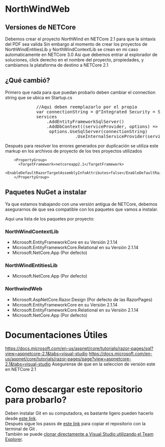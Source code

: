 # NorthWindWeb
## Versiones de NETCore
Debemos crear el proyecto NorthWind en NETCore 2.1 para que la sintaxis del PDF sea valida
Sin embargo al momento de crear los proyectos de NorthWindEntitiesLib y NorthWindContextLib se crean en mi caso automaticamente en NETCore 3.0
Asi que debemos entrar al explorador de soluciones, click derecho en el nombre del proyecto, propiedades, y cambiamos la plataforma de destino a NETCore 2.1

## ¿Qué cambió?
Primero que nada para que puedan probarlo deben cambiar el connection string que se ubica en Startup.cs
<pre>
            //Aqui deben reemplazarlo por el propio
            var connectionString = @"Integrated Security = SSPI; Persist Security Info = False; Initial Catalog = NorthWind; Data Source = PABLO";
            services
                .AddEntityFrameworkSqlServer()
                .AddDbContext<NorthwindContextLib.Northwind>((serviceProvider, options) =>
                 options.UseSqlServer(connectionString)
                           .UseInternalServiceProvider(serviceProvider));
</pre>

Después para resolver los errores generados por duplicación se utiliza este markup en los archivos de proyecto de los tres proyectos utilizados
            
```
    <PropertyGroup>
      <TargetFramework>netcoreapp2.1</TargetFramework>
      <EnableDefaultRazorTargetAssemblyInfoAttributes>false</EnableDefaultRazorTargetAssemblyInfoAttributes>
    </PropertyGroup>
```

## Paquetes NuGet a instalar
Ya  que estamos trabajando con una versión antigua de NETCore, debemos asegurarnos de que sea compatible con los paquetes que vamos a instalar.  

Aqui una lista de los paquetes por proyecto:

### NorthWindContextLib
* Microsoft.EntityFrameworkCore en su Versión 2.1.14
* Microsoft.EntityFrameworkCore.Relational en su Versión 2.1.14
* Microsoft.NetCore.App (Por defecto)
### NorthWindEntitiesLib
* Microsoft.NetCore.App (Por defecto)
### NorthwindWeb
* Microsoft.AspNetCore.Razor.Design (Por defecto de las RazorPages)
* Microsoft.EntityFrameworkCore en su Versión 2.1.14
* Microsoft.EntityFrameworkCore.Relational en su Versión 2.1.14
* Microsoft.NetCore.App (Por defecto)

# Documentaciones Útiles

https://docs.microsoft.com/en-us/aspnet/core/tutorials/razor-pages/sql?view=aspnetcore-2.1&tabs=visual-studio
https://docs.microsoft.com/en-us/aspnet/core/tutorials/razor-pages/page?view=aspnetcore-2.1&tabs=visual-studio
Asegurense de que en la seleccion de versión este en NETCore 2.1 

# Como descargar este repositorio para probarlo?
Deben instalar Git en su computadora, es bastante ligero pueden hacerlo desde [este link](https://git-scm.com/downloads).  
Después sigue los pasos de [este link](https://help.github.com/es/github/creating-cloning-and-archiving-repositories/cloning-a-repository) para copiar el repositorio con la terminal de Git .  
También se puede [clonar directamente a Visual Studio utilizando el Team Explorer](https://docs.microsoft.com/en-us/visualstudio/ide/connect-team-project?view=vs-2019).  

